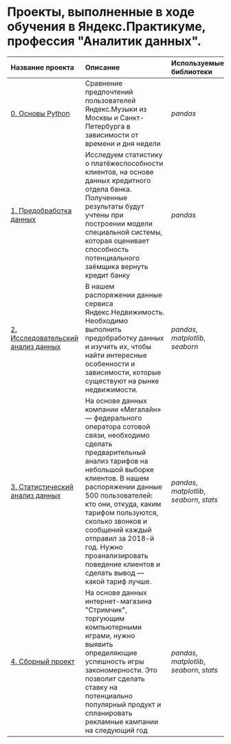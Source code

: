 # Проекты, выполненные в ходе обучения в Яндекс.Практикуме, профессия "Аналитик данных".

| Название проекта | Описание | Используемые библиотеки | 
| :---------------------- | :---------------------- | :---------------------- |
| [0. Основы Python](https://github.com/voronovdmitriy/Projects/blob/main/0.%20Основы%20Python/basedpython.ipynb) | Сравнение предпочтений пользователей Яндекс.Музыки из Москвы и Санкт-Петербурга в зависимости от времени и дня недели | *pandas* |
| [1. Предобработка данных](https://github.com/voronovdmitriy/Projects/blob/main/1.%20Предобработка%20данных/1_predata.ipynb)| Исследуем статистику о платёжеспособности клиентов, на основе данных кредитного отдела банка. Полученные результаты будут учтены при построении модели специальной системы, которая оценивает способность потенциального заёмщика вернуть кредит банку | *pandas* |
| [2. Исследовательский анализ данных](https://github.com/voronovdmitriy/Projects/blob/main/2.%20Исследовательский%20анализ%20данных/2_research_DA.ipynb) | В нашем распоряжении данные сервиса Яндекс.Недвижимость. Необходимо выполнить предобработку данных и изучить их, чтобы найти интересные особенности и зависимости, которые существуют на рынке недвижимости. | *pandas*, *matplotlib*, *seaborn* |
| [3. Статистический анализ данных](https://github.com/voronovdmitriy/Projects/blob/main/3.%20Статистический%20анализ%20данных/3_stat_DA.ipynb) | На основе данных компании «Мегалайн» — федерального оператора сотовой связи, необходимо сделать предварительный анализ тарифов на небольшой выборке клиентов. В нашем распоряжении данные 500 пользователей: кто они, откуда, каким тарифом пользуются, сколько звонков и сообщений каждый отправил за 2018-й год. Нужно проанализировать поведение клиентов и сделать вывод — какой тариф лучше. | *pandas*, *matplotlib*, *seaborn*, *stats* |
| [4. Сборный проект](https://github.com/voronovdmitriy/Projects/blob/main/4.%20Сборный%20проект/4_comb_project_1.ipynb) | На основе данных интернет-магазина "Стримчик", торгующим компьютерными играми, нужно выявить определяющие успешность игры закономерности. Это позволит сделать ставку на потенциально популярный продукт и спланировать рекламные кампании на следующий год | *pandas*, *matplotlib*, *seaborn*, *stats* |
